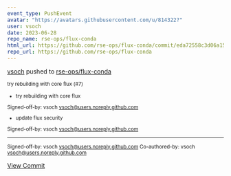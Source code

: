 ```yaml
---
event_type: PushEvent
avatar: "https://avatars.githubusercontent.com/u/814322?"
user: vsoch
date: 2023-06-28
repo_name: rse-ops/flux-conda
html_url: https://github.com/rse-ops/flux-conda/commit/eda72558c3d06a15c4b01e0eca3da2a33958f3fb
repo_url: https://github.com/rse-ops/flux-conda
---
```


<a href='https://github.com/vsoch' target='_blank'>vsoch</a> pushed to <a href='https://github.com/rse-ops/flux-conda' target='_blank'>rse-ops/flux-conda</a>

<small>try rebuilding with core flux (#7)

* try rebuilding with core flux

Signed-off-by: vsoch <vsoch@users.noreply.github.com>

* update flux security

Signed-off-by: vsoch <vsoch@users.noreply.github.com>

---------

Signed-off-by: vsoch <vsoch@users.noreply.github.com>
Co-authored-by: vsoch <vsoch@users.noreply.github.com></small>

<a href='https://github.com/rse-ops/flux-conda/commit/eda72558c3d06a15c4b01e0eca3da2a33958f3fb' target='_blank'>View Commit</a>